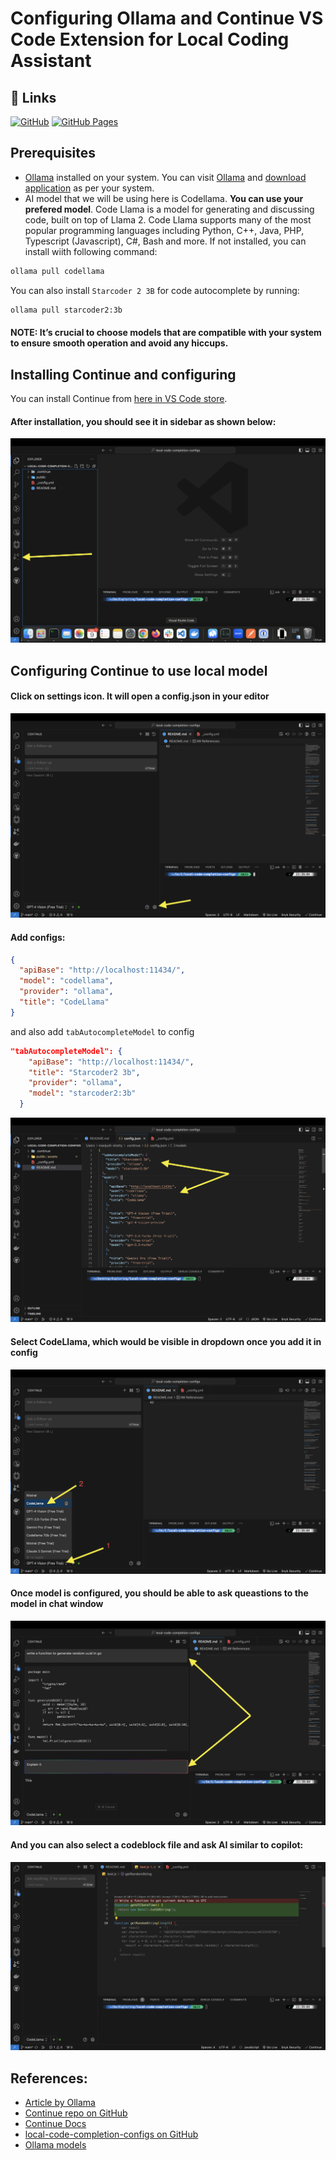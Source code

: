 # Configuring Ollama and Continue VS Code Extension for Local Coding Assistant

## 🔗 Links
[![GitHub](https://img.shields.io/badge/github-%23121011.svg?style=for-the-badge&logo=github&logoColor=white)](https://github.com/manjushsh/local-code-completion-configs)&nbsp;[![GitHub Pages](https://img.shields.io/badge/github%20pages-121013?style=for-the-badge&logo=github&logoColor=white)](https://manjushsh.github.io/local-code-completion-configs/)

## Prerequisites
- [Ollama](https://ollama.com/) installed on your system.
You can visit [Ollama](https://ollama.com/) and [download application](https://ollama.com/download) as per your system.
- AI model that we will be using here is Codellama. **You can use your prefered model**. Code Llama is a model for generating and discussing code, built on top of Llama 2. Code Llama supports many of the most popular programming languages including Python, C++, Java, PHP, Typescript (Javascript), C#, Bash and more. If not installed, you can install wiith following command:  

``` bash 
ollama pull codellama 
```
You can also install `Starcoder 2 3B` for code autocomplete by running:
```bash 
ollama pull starcoder2:3b
```

#### NOTE: It’s crucial to choose models that are compatible with your system to ensure smooth operation and avoid any hiccups.

## Installing Continue and configuring
You can install Continue from [here in VS Code store](https://marketplace.visualstudio.com/items?itemName=Continue.continue).

#### After installation, you should see it in sidebar as shown below:

![Continue in VSCode](https://raw.githubusercontent.com/manjushsh/local-code-completion-configs/main/public/assets/1.png)

## Configuring Continue to use local model

#### Click on settings icon. It will open a config.json in your editor 

![Configure settings icon](https://raw.githubusercontent.com/manjushsh/local-code-completion-configs/main/public/assets/2.png)


#### Add configs: 
``` json
{
  "apiBase": "http://localhost:11434/",
  "model": "codellama",
  "provider": "ollama",
  "title": "CodeLlama"
}
```
and also add `tabAutocompleteModel` to config
```json
"tabAutocompleteModel": {
    "apiBase": "http://localhost:11434/",
    "title": "Starcoder2 3b",
    "provider": "ollama",
    "model": "starcoder2:3b"
  }
```

![Update config](https://raw.githubusercontent.com/manjushsh/local-code-completion-configs/main/public/assets/3.png)

#### Select CodeLlama, which would be visible in dropdown once you add it in config

![Pick modal added in dropdown](https://raw.githubusercontent.com/manjushsh/local-code-completion-configs/main/public/assets/4.png)

#### Once model is configured, you should be able to ask queastions to the model in chat window

![Chat](https://raw.githubusercontent.com/manjushsh/local-code-completion-configs/main/public/assets/5.png)

#### And you can also select a codeblock file and ask AI similar to copilot: 

![Code](https://raw.githubusercontent.com/manjushsh/local-code-completion-configs/main/public/assets/6.png)

## References:
- [Article by Ollama](https://ollama.com/blog/continue-code-assistant)
- [Continue repo on GitHub](https://github.com/continuedev/continue)
- [Continue Docs](https://continue.dev/docs/quickstart)
- [local-code-completion-configs on GitHub](https://github.com/manjushsh/local-code-completion-configs)
- [Ollama models](https://ollama.com/library)
